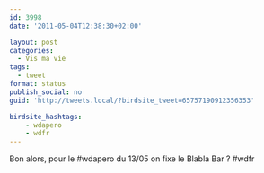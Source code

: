 ```yaml
---
id: 3998
date: '2011-05-04T12:38:30+02:00'

layout: post
categories:
  - Vis ma vie
tags:
  - tweet
format: status
publish_social: no
guid: 'http://tweets.local/?birdsite_tweet=65757190912356353'

birdsite_hashtags:
    - wdapero
    - wdfr
---
```


Bon alors, pour le #wdapero du 13/05 on fixe le Blabla Bar ? #wdfr